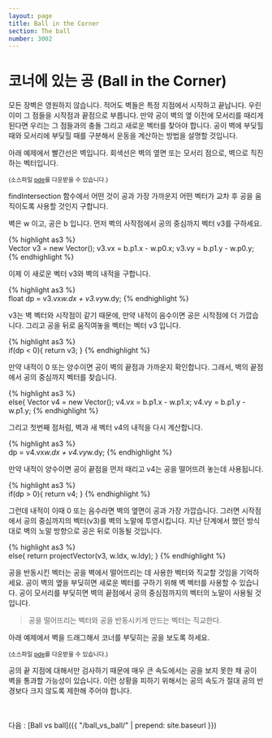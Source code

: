 ```yaml
---
layout: page
title: Ball in the Corner
section: The ball
number: 3002
---
```


# 코너에 있는 공 (Ball in the Corner)

모든 장벽은 영원하지 않습니다. 적어도 벽들은 특정 지점에서 시작하고 끝납니다. 우린 이미 그 점들을 시작점과 끝점으로 부릅니다. 만약 공이 벽의 옆 이전에 모서리를 때리게 된다면 우리는 그 점들과의 충돌 그리고 새로운 벡터를 찾아야 합니다. 공이 벽에 부딪힐 때와 모서리에 부딪힐 때를 구분해서 운동을 계산하는 방법을 설명할 것입니다.

아래 예제에서 빨간선은 벽입니다. 회색선은 벽의 옆면 또는 모서리 점으로, 벽으로 직진하는 벡터입니다.

<canvas data-processing-sources="../data/ball_in_the_corner.pde"></canvas>
<small>(소스파일 [pde](../data/ball_in_the_corner.pde)를 다운받을 수 있습니다.)</small>

 findIntersection 함수에서 어떤 것이 공과 가장 가까운지 어떤 벡터가 교차 후 공을 움직이도록 사용할 것인지 구합니다.

벽은 w 이고, 공은 b 입니다. 먼저 벽의 사작점에서 공의 중심까지 벡터 v3를 구하세요.

{% highlight as3 %}  
Vector v3 = new Vector();
v3.vx = b.p1.x - w.p0.x;
v3.vy = b.p1.y - w.p0.y;
{% endhighlight %}

이제 이 새로운 벡터 v3와 벽의 내적을 구합니다.

{% highlight as3 %}  
float dp = v3.vx*w.dx + v3.vy*w.dy;
{% endhighlight %}

v3는 벽 벡터와 시작점이 같기 때문에, 만약 내적이 음수이면 공은 시작점에 더 가깝습니다. 그리고 공을 뒤로 움직여놓을 벡터는 벡터 v3 입니다.

{% highlight as3 %}  
if(dp < 0){
  return v3;
}
{% endhighlight %}

만약 내적이 0 또는 양수이면 공이 벽의 끝점과 가까운지 확인합니다. 그래서, 벽의 끝점에서 공의 중심까지 벡터를 찾습니다.

{% highlight as3 %}  
else{
  Vector v4 = new Vector();
  v4.vx = b.p1.x - w.p1.x;
  v4.vy = b.p1.y - w.p1.y;
{% endhighlight %}

그리고 첫번째 점처럼, 벽과 새 벡터 v4의 내적을 다시 계산합니다.

{% highlight as3 %}  
dp = v4.vx*w.dx + v4.vy*w.dy;
{% endhighlight %}

만약 내적이 양수이면 공이 끝점을 먼저 때리고 v4는 공을 떨어뜨려 놓는데 사용됩니다.

{% highlight as3 %}  
if(dp > 0){
  return v4;
}
{% endhighlight %}

그런데 내적이 이때 0 또는 음수라면 벽의 옆면이 공과 가장 가깝습니다. 그러면 시작점에서 공의 중심까지의 벡터(v3)를 벽의 노말에 투영시킵니다. 지난 단계에서 했던 방식대로 벽의 노말 방향으로 공은 뒤로 이동될 것입니다.

{% highlight as3 %}  
else{
  return projectVector(v3, w.ldx, w.ldy);
}
{% endhighlight %}

공을 반동시킨 벡터는 공을 벽에서 떨어뜨리는 데 사용한 벡터와 직교할 것임을 기억하세요. 공이 벽의 옆을 부딪히면 새로운 벡터를 구하기 위해 벽 벡터를 사용할 수 있습니다. 공이 모서리를 부딪히면 벽의 끝점에서 공의 중심점까지의 벡터의 노말이 사용될 것입니다.

> 공을 떨어뜨리는 벡터와 공을 반동시키게 만드는 벡터는 직교한다.

아래 예제에서 벽을 드래그해서 코너를 부딪히는 공을 보도록 하세요.

<canvas data-processing-sources="../data/ball_in_the_box.pde"></canvas>
<small>(소스파일 [pde](../data/ball_in_the_box.pde)를 다운받을 수 있습니다.)</small>


공의 끝 지점에 대해서만 검사하기 때문에 매우 큰 속도에서는 공을 보지 못한 채 공이 벽을 통과할 가능성이 있습니다. 이런 상황을 피하기 위해서는 공의 속도가 절대 공의 반경보다 크지 않도록 제한해 주어야 합니다.


<br>
<br>
다음 : [Ball vs ball]({{ "/ball_vs_ball/" | prepend: site.baseurl }})



